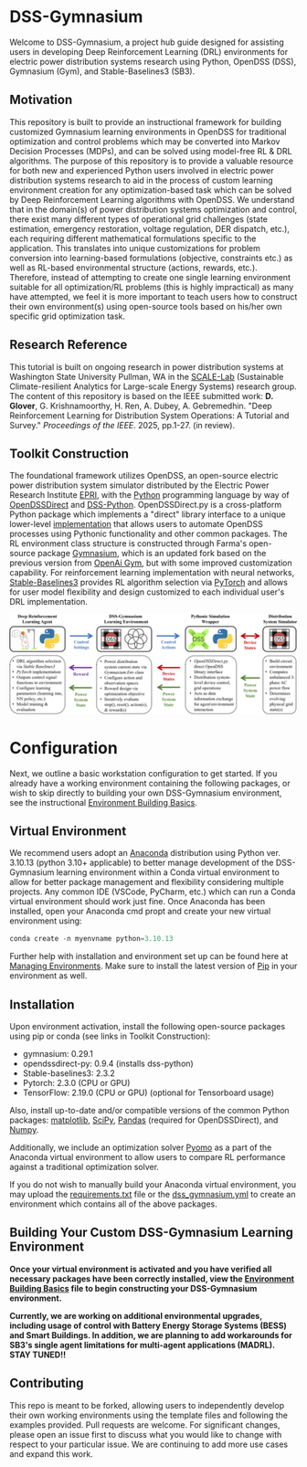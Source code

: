 # DSS-Gymnasium
Welcome to DSS-Gymnasium, a project hub guide designed for assisting users in developing Deep Reinforcement Learning (DRL) environments for electric power distribution systems research using Python, OpenDSS (DSS), Gymnasium (Gym), and Stable-Baselines3 (SB3).

## Motivation
This repository is built to provide an instructional framework for building customized Gymnasium learning environments in OpenDSS for traditional optimization and control problems which may be converted 
into Markov Decision Processes (MDPs), and can be solved using model-free RL & DRL algorithms. 
The purpose of this repository is to provide a valuable resource for both new and experienced Python users involved in electric power distribution systems research to aid in the process of custom learning environment creation for any optimization-based task which can be solved by Deep Reinforcement Learning algorithms with OpenDSS.
We understand that in the domain(s) of power distribution systems optimization and control, there exist many different types of operational grid challenges (state estimation, emergency restoration, voltage regulation, DER dispatch, etc.), each requiring different mathematical formulations specific to the application.  This translates into unique customizations for problem conversion into learning-based formulations (objective, constraints etc.) as well as RL-based environmental structure (actions, rewards, etc.).  Therefore, instead of attempting to create one single learning environment suitable for all optimization/RL problems (this is highly impractical) as many have attempted, we feel it is more important to teach users how to construct their own environment(s) using open-source tools based on his/her own specific grid optimization task.  

## Research Reference
This tutorial is built on ongoing research in power distribution systems at Washington State University Pullman, WA in the [SCALE-Lab](https://anamika-dubey.github.io/) (Sustainable Climate-resilient Analytics for Large-scale Energy Systems) research group. The content of this repository is based on the IEEE submitted work:  <b>D. Glover</b>, G. Krishnamoorthy, H. Ren, A. Dubey, A. Gebremedhin. &quot;Deep Reinforcement Learning for Distribution System Operations: A Tutorial and Survey.&quot; <i>Proceedings of the IEEE</i>. 2025, pp.1-27. (in review).

## Toolkit Construction
The foundational framework utilizes OpenDSS, an open-source electric power distribution system simulator distributed by the Electric Power Research Institute [EPRI](https://sourceforge.net/p/electricdss/),
with the [Python](https://www.python.org/) programming language by way of [OpenDSSDirect](https://dss-extensions.org/OpenDSSDirect.py/#) and [DSS-Python](https://dss-extensions.org/DSS-Python/). OpenDSSDirect.py is a cross-platform Python package which
implements a "direct" library interface to a unique lower-level [implementation](https://github.com/dss-extensions/dss_capi) that allows users to automate OpenDSS processes using Pythonic functionality and other common packages.
The RL environment class structure is constructed through Farma's open-source package [Gymnasium](https://gymnasium.farama.org/), which is an updated fork based on the previous version from [OpenAi Gym](https://www.gymlibrary.dev/index.html), but with some improved customization capability.  For reinforcement learning implementation with neural networks, [Stable-Baselines3](https://stable-baselines3.readthedocs.io/en/master/) provides RL algorithm selection via [PyTorch](https://pytorch.org/) and allows for user model flexibility and design customized to each individual user's DRL implementation.



![DSS-Gymnasium-Map](dss_gymnasium.png "DSS-Gymnasium Framework")


# Configuration
Next, we outline a basic workstation configuration to get started.  If you already have a working environment containing the following packages, or wish to skip directly to building your own DSS-Gymnasium environment, see the instructional [Environment Building Basics](./Environment_Building_Basics.md).

## Virtual Environment
We recommend users adopt an [Anaconda](https://www.anaconda.com/docs/getting-started/getting-started) distribution using Python ver. 3.10.13 (python 3.10+ applicable) to better manage development of the DSS-Gymnasium learning environment within a Conda virtual environment to allow for better package management and flexibility considering multiple projects.  Any common IDE (VSCode, PyCharm, etc.) which can run a Conda virtual environment should work just fine. 
Once Anaconda has been installed, open your Anaconda cmd propt and create your new virtual environment using:

```python
conda create -n myenvname python=3.10.13
```

Further help with installation and environment set up can be found here at [Managing Environments](https://docs.conda.io/projects/conda/en/stable/user-guide/tasks/manage-environments.html).  Make sure to install the latest version of [Pip](https://pypi.org/project/pip/) in your environment as well.  

## Installation
Upon environment activation, install the following open-source packages using pip or conda (see links in Toolkit Construction):
* gymnasium: 0.29.1
* opendssdirect-py: 0.9.4 (installs dss-python)
* Stable-baselines3: 2.3.2
* Pytorch: 2.3.0 (CPU or GPU) 
* TensorFlow: 2.19.0 (CPU or GPU) (optional for Tensorboard usage)

Also, install up-to-date and/or compatible versions of the common Python packages: [matplotlib](https://matplotlib.org/stable/install/index.html), [SciPy](https://scipy.org/install/), [Pandas](https://pandas.pydata.org/docs/getting_started/install.html) (required for OpenDSSDirect), and [Numpy](https://numpy.org/install/).  

Additionally, we include an optimization solver [Pyomo](https://www.pyomo.org/) as a part of the Anaconda virtual environment to allow users to compare RL performance against a traditional optimization solver. 

If you do not wish to manually build your Anaconda virtual environment, you may upload the [requirements.txt](https://github.com/dgloves/DSS_Gymnasium/blob/main/requirements.txt) file or the [dss_gymnasium.yml](https://github.com/dgloves/DSS_Gymnasium/blob/main/dss_gymnasium.yml) to create an environment which contains all of the above packages. 

## Building Your Custom DSS-Gymnasium Learning Environment
**Once your virtual environment is activated and you have verified all necessary packages have been correctly installed, view the [Environment Building Basics](./Environment_Building_Basics.md) file to begin constructing your DSS-Gymnasium environment.**

**Currently, we are working on additional environmental upgrades, including usage of control with Battery Energy Storage Systems (BESS) and Smart Buildings.  In addition, we are planning to add workarounds for SB3's single agent limitations for multi-agent applications (MADRL).  STAY TUNED!!**

## Contributing
This repo is meant to be forked, allowing users to independently develop their own working environments using the template files and following the examples provided.  Pull requests are welcome.  For significant changes, please open an issue first to discuss what you would like to change with respect to your particular issue.  We are continuing to add more use cases and expand this work.
